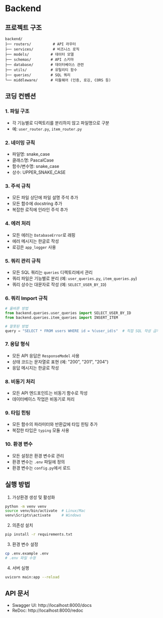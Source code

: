# Backend

## 프로젝트 구조
```
backend/
├── routers/          # API 라우터
├── services/         # 비즈니스 로직
├── models/          # 데이터 모델
├── schemas/         # API 스키마
├── database/        # 데이터베이스 관련
├── utils/           # 유틸리티 함수
├── queries/         # SQL 쿼리
└── middleware/      # 미들웨어 (인증, 로깅, CORS 등)
```

## 코딩 컨벤션

### 1. 파일 구조
- 각 기능별로 디렉토리를 분리하지 않고 파일명으로 구분
- 예: `user_router.py`, `item_router.py`

### 2. 네이밍 규칙
- 파일명: snake_case
- 클래스명: PascalCase
- 함수/변수명: snake_case
- 상수: UPPER_SNAKE_CASE

### 3. 주석 규칙
- 모든 파일 상단에 파일 설명 주석 추가
- 모든 함수에 docstring 추가
- 복잡한 로직에 인라인 주석 추가

### 4. 에러 처리
- 모든 에러는 `DatabaseError`로 래핑
- 에러 메시지는 한글로 작성
- 로깅은 `app_logger` 사용

### 5. 쿼리 관리 규칙
- 모든 SQL 쿼리는 `queries` 디렉토리에서 관리
- 쿼리 파일은 기능별로 분리 (예: `user_queries.py`, `item_queries.py`)
- 쿼리 상수는 대문자로 작성 (예: `SELECT_USER_BY_ID`)

### 6. 쿼리 Import 규칙
```python
# 올바른 방법
from backend.queries.user_queries import SELECT_USER_BY_ID
from backend.queries.item_queries import INSERT_ITEM

# 잘못된 방법
query = "SELECT * FROM users WHERE id = %(user_id)s"  # 직접 SQL 작성 금지
```

### 7. 응답 형식
- 모든 API 응답은 `ResponseModel` 사용
- 상태 코드는 문자열로 표현 (예: "200", "201", "204")
- 응답 메시지는 한글로 작성

### 8. 비동기 처리
- 모든 API 엔드포인트는 비동기 함수로 작성
- 데이터베이스 작업은 비동기로 처리

### 9. 타입 힌팅
- 모든 함수의 파라미터와 반환값에 타입 힌팅 추가
- 복잡한 타입은 `typing` 모듈 사용

### 10. 환경 변수
- 모든 설정은 환경 변수로 관리
- 환경 변수는 `.env` 파일에 정의
- 환경 변수는 `config.py`에서 로드

## 실행 방법
1. 가상환경 생성 및 활성화
```bash
python -m venv venv
source venv/bin/activate  # Linux/Mac
venv\Scripts\activate     # Windows
```

2. 의존성 설치
```bash
pip install -r requirements.txt
```

3. 환경 변수 설정
```bash
cp .env.example .env
# .env 파일 수정
```

4. 서버 실행
```bash
uvicorn main:app --reload
```

## API 문서
- Swagger UI: http://localhost:8000/docs
- ReDoc: http://localhost:8000/redoc 